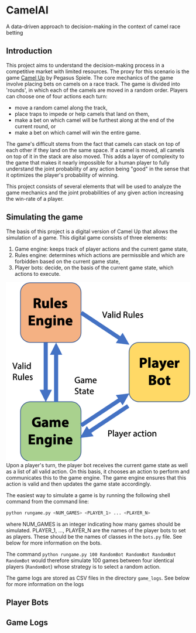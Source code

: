 # CamelAI
A data-driven approach to decision-making in the context of camel race betting

## Introduction
This project aims to understand the decision-making process in a competitive market with limited resources. The proxy for this scenario is the game [Camel Up](https://en.wikipedia.org/wiki/Camel_Up) by Pegasus Spiele. The core mechanics of the game involve placing bets on camels on a race track. The game is divided into 'rounds', in which each of the camels are moved in a random order. Players can choose one of four actions each turn:

- move a random camel along the track,
- place traps to impede or help camels that land on them,
- make a bet on which camel will be furthest along at the end of the current round, or
- make a bet on which camel will win the entire game.

The game's difficult stems from the fact that camels can stack on top of each other if they land on the same space. If a camel is moved, all camels on top of it in the stack are also moved. This adds a layer of complexity to the game that makes it nearly impossible for a human player to fully understand the joint probability of any action being "good" in the sense that it optimizes the player's probability of winning.

This project consists of several elements that will be used to analyze the game mechanics and the joint probabilities of any given action increasing the win-rate of a player.

## Simulating the game
The basis of this project is a digital version of Camel Up that allows the simulation of a game. This digital game consists of three elements:
1. Game engine: keeps track of player actions and the current game state,
2. Rules engine: determines which actions are permissible and which are forbidden based on the current game state,
3. Player bots: decide, on the basis of the current game state, which actions to execute.

![Game Flowchart](images/GameEngineFlowChart.png)
Upon a player's turn, the player bot receives the current game state as well as a list of all valid action. On this basis, it chooses an action to perform and communicates this to the game engine. The game engine ensures that this action is valid and then updates the game state accordingly.

The easiest way to simulate a game is by running the following shell command from the command line:

```bash
python rungame.py <NUM_GAMES> <PLAYER_1> ... <PLAYER_N>
```

where NUM_GAMES is an integer indicating how many games should be simulated. PLAYER_1, ..., PLAYER_N are the names of the player bots to set as players. These should be the names of classes in the `bots.py` file. See below for more information on the bots.

The command `python rungame.py 100 RandomBot RandomBot RandomBot RandomBot` would therefore simulate 100 games between four identical players (`RandomBot`) whose strategy is to select a random action.

The game logs are stored as CSV files in the directory `game_logs`. See below for more information on the logs

## Player Bots

## Game Logs
